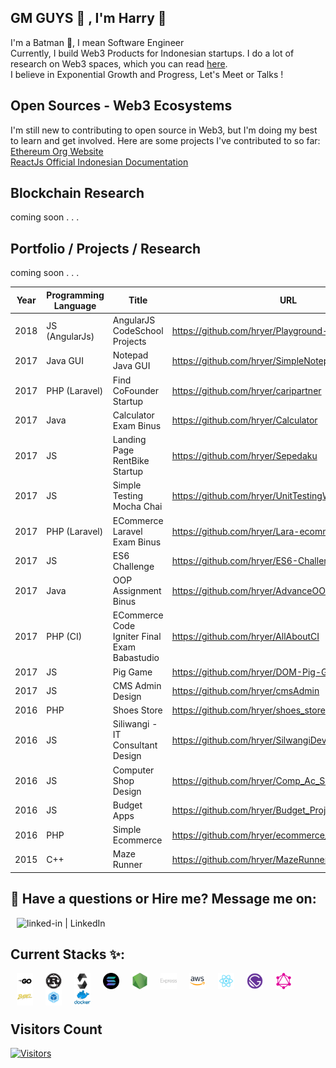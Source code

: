 ## GM GUYS 👋 , I'm Harry 🦊
I'm a Batman 🦇, I mean Software Engineer <br />
Currently, I build Web3 Products for Indonesian startups. I do a lot of research on Web3 spaces, which you can read [here](https://medium.com/hryer-dev). <br />
I believe in Exponential Growth and Progress, Let's Meet or Talks !<br />

## Open Sources - Web3 Ecosystems
I'm still new to contributing to open source in Web3, but I'm doing my best to learn and get involved. Here are some projects I've contributed to so far: <br />
[Ethereum Org Website](https://github.com/ethereum/ethereum-org-website) </br>
[ReactJs Official Indonesian Documentation](https://github.com/reactjs/id.react.dev)

## Blockchain Research
coming soon . . .

## Portfolio / Projects / Research
coming soon . . .

| Year       | Programming Language | Title                         | URL                                 |
|------------|----------------------|-------------------------------|-------------------------------------|
| 2018 | JS (AngularJs)               |  AngularJS CodeSchool Projects | https://github.com/hryer/Playground-AngularJS  |
| 2017 | Java GUI               |  Notepad Java GUI | https://github.com/hryer/SimpleNotepad  |
| 2017 | PHP (Laravel)               |  Find CoFounder Startup  | https://github.com/hryer/caripartner  |
| 2017 | Java               |  Calculator Exam Binus  | https://github.com/hryer/Calculator  |
| 2017 | JS               |  Landing Page RentBike Startup  | https://github.com/hryer/Sepedaku |
| 2017 | JS               |  Simple Testing Mocha Chai  | https://github.com/hryer/UnitTestingWithMochaAndChai  |
| 2017 | PHP (Laravel)               |  ECommerce Laravel Exam Binus | https://github.com/hryer/Lara-ecommerce  |
| 2017 | JS               |  ES6 Challenge  | https://github.com/hryer/ES6-Challenge  |
| 2017 | Java               |  OOP Assignment Binus  | https://github.com/hryer/AdvanceOOP  |
| 2017 | PHP (CI)               |  ECommerce Code Igniter Final Exam Babastudio  | https://github.com/hryer/AllAboutCI  |
| 2017 | JS               |  Pig Game  | https://github.com/hryer/DOM-Pig-Game  |
| 2017 | JS               |  CMS Admin Design  | https://github.com/hryer/cmsAdmin  |
| 2016 | PHP               |  Shoes Store  | https://github.com/hryer/shoes_store  |
| 2016 | JS               |  Siliwangi - IT Consultant Design  | https://github.com/hryer/SilwangiDev-Design  |
| 2016 | JS               |  Computer Shop Design  | https://github.com/hryer/Comp_Ac_Shop  |
| 2016 | JS               |  Budget Apps  | https://github.com/hryer/Budget_Projects  |
| 2016 | PHP               | Simple Ecommerce   | https://github.com/hryer/ecommerce_phpnative  |
| 2015 | C++               | Maze Runner   | https://github.com/hryer/MazeRunner  |

## 🤙 Have a questions or Hire me? Message me on:

[<img align="left" alt="linked-in | LinkedIn" src="https://img.shields.io/badge/LinkedIn-0077B5?style=for-the-badge&logo=linkedin&logoColor=white" style="margin:0 10px"/>][linkedin]

<br />

## Current Stacks ✨:
<img align="left" alt="golang" width="26px" src="https://raw.githubusercontent.com/github/explore/80688e429a7d4ef2fca1e82350fe8e3517d3494d/topics/go/go.png" style="margin:0 10px"/>
<img align="left" alt="rust" width="26px" src="https://raw.githubusercontent.com/github/explore/80688e429a7d4ef2fca1e82350fe8e3517d3494d/topics/rust/rust.png" style="margin:0 10px"/>
<img align="left" alt="solidity" width="26px" src="https://raw.githubusercontent.com/github/explore/ba9de12f88fd08825c51928e91f1678cb5c94b26/topics/solidity/solidity.png" style="margin:0 10px"/>
<img align="left" alt="solidity" width="26px" src="https://raw.githubusercontent.com/github/explore/14191328e15689ba52d5c10e18b43417bf79b2ef/topics/solana/solana.png" style="margin:0 10px"/>
<img align="left" alt="Node.js" width="26px" src="https://raw.githubusercontent.com/github/explore/80688e429a7d4ef2fca1e82350fe8e3517d3494d/topics/nodejs/nodejs.png" style="margin:0 10px"/>
<img align="left" alt="Express.js" width="26px" src="https://raw.githubusercontent.com/github/explore/80688e429a7d4ef2fca1e82350fe8e3517d3494d/topics/express/express.png" style="margin:0 10px"/>
<img align="left" alt="aws" width="26px" src="https://raw.githubusercontent.com/github/explore/fbceb94436312b6dacde68d122a5b9c7d11f9524/topics/aws/aws.png" style="margin:0 10px"/>
<img align="left" alt="React" width="26px" src="https://raw.githubusercontent.com/github/explore/80688e429a7d4ef2fca1e82350fe8e3517d3494d/topics/react/react.png" style="margin:0 10px"/>
<img align="left" alt="Gatsby" width="26px" src="https://raw.githubusercontent.com/github/explore/e94815998e4e0713912fed477a1f346ec04c3da2/topics/gatsby/gatsby.png" style="margin:0 10px"/>
<img align="left" alt="GraphQL" width="26px" src="https://raw.githubusercontent.com/github/explore/80688e429a7d4ef2fca1e82350fe8e3517d3494d/topics/graphql/graphql.png" style="margin:0 10px"/>
<img align="left" alt="babeljs" width="26px" src="https://raw.githubusercontent.com/github/explore/cb39e2385dfcec8a661d01bfacff6b1e33bbaa9d/topics/babel/babel.png" style="margin:0 10px"/>
<img align="left" alt="webpack" width="26px" src="https://raw.githubusercontent.com/github/explore/80688e429a7d4ef2fca1e82350fe8e3517d3494d/topics/webpack/webpack.png" style="margin:0 10px"/>
<img align="left" alt="docker" width="26px" src="https://raw.githubusercontent.com/github/explore/80688e429a7d4ef2fca1e82350fe8e3517d3494d/topics/docker/docker.png" style="margin:0 10px"/>



<br />

[linkedin]: https://www.linkedin.com/in/hryer/
<br />

## Visitors Count <br />
[![Visitors](https://api.visitorbadge.io/api/visitors?path=https%3A%2F%2Fgithub.com%2Fhryer%2Fhryer&countColor=%23ba68c8&style=plastic&labelStyle=upper)](https://visitorbadge.io/status?path=https%3A%2F%2Fgithub.com%2Fhryer%2Fhryer)




